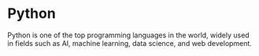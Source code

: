 # Python

Python is one of the top programming languages in the world, widely used in fields such as AI, machine learning, data science, and web development.

